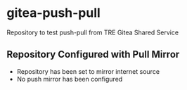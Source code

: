 # gitea-push-pull
Repository to test push-pull from TRE Gitea Shared Service

## Repository Configured with Pull Mirror

- Repository has been set to mirror internet source
- No push mirror has been configured